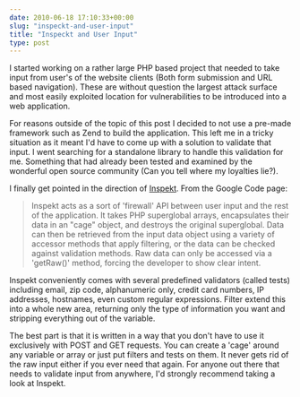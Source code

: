 ```yaml
---
date: 2010-06-18 17:10:33+00:00
slug: "inspeckt-and-user-input"
title: "Inspeckt and User Input"
type: post
---
```


I started working on a rather large PHP based project that needed to take input
from user's of the website clients (Both form submission and URL based
navigation). These are without question the largest attack surface and most
easily exploited location for vulnerabilities to be introduced into a web
application.

For reasons outside of the topic of this post I decided to not use a pre-made
framework such as Zend to build the application. This left me in a tricky
situation as it meant I'd have to come up with a solution to validate that
input. I went searching for a standalone library to handle this validation for
me. Something that had already been tested and examined by the wonderful open
source community (Can you tell where my loyalties lie?).

I finally get pointed in the direction of [Inspekt][1]. From the Google Code
page:

> Inspekt acts as a sort of 'firewall' API between user input and the rest  of
> the application.  It takes PHP superglobal arrays, encapsulates  their data
> in an "cage" object, and destroys the original superglobal.   Data can then
> be retrieved from the input data object using a variety of  accessor methods
> that apply filtering, or the data can be checked  against validation methods.
> Raw data can only be accessed via a  'getRaw()' method, forcing the developer
> to show clear intent.

Inspekt conveniently comes with several predefined validators (called tests)
including email, zip code, alphanumeric only, credit card numbers, IP
addresses, hostnames, even custom regular expressions. Filter extend this into
a whole new area, returning only the type of information you want and stripping
everything out of the variable.

The best part is that it is written in a way that you don't have to use it
exclusively with POST and GET requests. You can create a 'cage' around any
variable or array or just put filters and tests on them. It never gets rid of
the raw input either if you ever need that again. For anyone out there that
needs to validate input from anywhere, I'd strongly recommend taking a look at
Inspekt.

[1]: http://code.google.com/p/inspekt/
